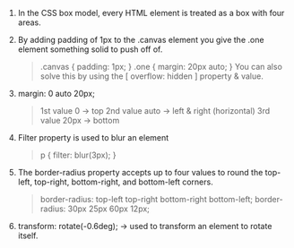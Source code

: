 1. In the CSS box model, every HTML element is treated as a box with four areas.

2. By adding padding of 1px to the .canvas element you give the .one element something solid to push off of.

	> .canvas { padding: 1px; } 
	> .one { margin: 20px auto; }
	> You can also solve this by using the [ overflow: hidden ] property & value.

3. margin: 0 auto 20px; 
	
	> 1st value 0 -> top
	> 2nd value auto -> left & right (horizontal)
	> 3rd value 20px -> bottom

4. Filter property is used to blur an element

	> p { filter: blur(3px); }

5. The border-radius property accepts up to four values to round the top-left, top-right, bottom-right, and bottom-left corners.

	> border-radius: top-left top-right bottom-right bottom-left;
	> border-radius: 30px 25px 60px 12px;

6. transform: rotate(-0.6deg); -> used to transform an element to rotate itself.
